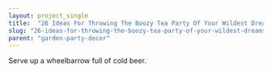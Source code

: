 ```yaml
---
layout: project_single
title:  "26 Ideas For Throwing The Boozy Tea Party Of Your Wildest Dreams"
slug: "26-ideas-for-throwing-the-boozy-tea-party-of-your-wildest-dreams"
parent: "garden-party-decor"
---
```

Serve up a wheelbarrow full of cold beer.